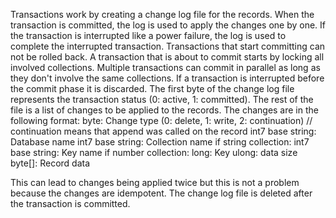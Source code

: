 Transactions work by creating a change log file for the records. When the transaction is committed, the log is used to apply the changes one by one. If the transaction is interrupted like a power failure, the log is used to complete the interrupted transaction.
Transactions that start committing can not be rolled back. A transaction that is about to commit starts by locking all involved collections. Multiple transactions can commit in parallel as long as they don't involve the same collections. If a transaction is interrupted before
the commit phase it is discarded.
The first byte of the change log file represents the transaction status (0: active, 1: committed). The rest of the file is a list of changes to be applied to the records. The changes are in the following format:
byte: Change type (0: delete, 1: write, 2: continuation) // continuation means that append was called on the record
int7 base string: Database name
int7 base string: Collection name
if string collection:
int7 base string: Key name
if number collection:
long: Key
ulong: data size
byte[]: Record data

This can lead to changes being applied twice but this is not a problem because the changes are idempotent. The change log file is deleted after the transaction is committed.
